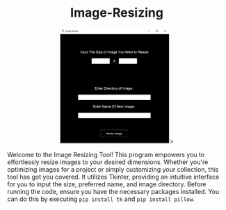 <div align="center">

# Image-Resizing

</div>

<p align="center">
  <img src="https://raw.githubusercontent.com/AydenBravender/Image-Resizing/main/image_resize_picture.jpg" alt="Example of image model was trained on" width="50%" height="50%">>
</p>

Welcome to the Image Resizing Tool! This program empowers you to effortlessly resize images to your desired dimensions. Whether you're optimizing images for a project or simply customizing your collection, this tool has got you covered. It utilizes Tkinter, providing an intuitive interface for you to input the size, preferred name, and image directory. Before running the code, ensure you have the necessary packages installed. You can do this by executing ```pip install tk``` and ```pip install pillow```.
